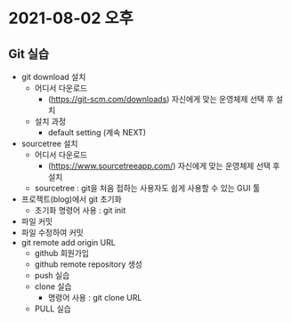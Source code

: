 # 2021-08-02 오후

## Git 실습
+ git download 설치
    - 어디서 다운로드
        - (https://git-scm.com/downloads) 자신에게 맞는 운영체제 선택 후 설치
    - 설치 과정
        - default setting (계속 NEXT)
+ sourcetree 설치
    - 어디서 다운로드
        - (https://www.sourcetreeapp.com/) 자신에게 맞는 운영체제 선택 후 설치
    - sourcetree : git을 처음 접하는 사용자도 쉽게 사용할 수 있는 GUI 툴
+ 프로젝트(blog)에서 git 초기화
    - 초기화 명령어 사용 : git init
+ 파일 커밋
+ 파일 수정하여 커밋
+ git remote add origin URL
    - github 회원가입
    - github remote repository 생성
    - push 실습
    - clone 실습
        - 명령어 사용 : git clone URL
    - PULL 실습
